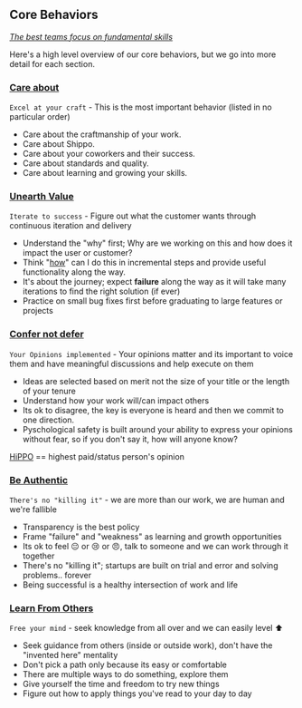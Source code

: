 ## Core Behaviors

[_The best teams focus on fundamental skills_](https://medium.com/swlh/leaders-be-the-dumbest-in-the-room-777060a38d86)

Here's a high level overview of our core behaviors, but we go into more detail for each section.

### [Care about](care.md)
`Excel at your craft` - This is the most important behavior (listed in no particular order)

* Care about the craftmanship of your work.
* Care about Shippo.
* Care about your coworkers and their success.
* Care about standards and quality.
* Care about learning and growing your skills.

### [Unearth Value](value.md)
`Iterate to success` - Figure out what the customer wants through continuous iteration and delivery

* Understand the "why" first; Why are we working on this and how does it impact the user or customer?
* Think "[how](https://blog.crisp.se/wp-content/uploads/2016/01/mvp.png)" can I do this in incremental steps and  provide useful functionality along the way.
* It's about the journey; expect __failure__ along the way as it will take many iterations to find the right solution (if ever)
* Practice on small bug fixes first before graduating to large features or projects

### [Confer not defer](confer.md)
`Your Opinions implemented` - Your opinions matter and its important to voice them and have meaningful discussions and help execute on them

* Ideas are selected based on merit not the size of your title or the length of your tenure
* Understand how your work will/can impact others
* Its ok to disagree, the key is everyone is heard and then we commit to one direction.
* Pyschological safety is built around your ability to express your opinions without fear, so if you don't say it, how will anyone know?

[HiPPO](https://www.bbc.com/news/business-39633499) == highest paid/status person's opinion

### [Be Authentic](authentic.md)
`There's no "killing it"` - we are more than our work, we are human and we're fallible
* Transparency is the best policy
* Frame "failure" and "weakness" as learning and growth opportunities
* Its ok to feel :pensive: or :cry: or :angry:, talk to someone and we can work through it together
* There's no "killing it"; startups are built on trial and error and solving problems.. forever
* Being successful is a healthy intersection of work and life
     
### [Learn From Others](learn.md)
`Free your mind` - seek knowledge from all over and we can easily level :arrow_up:

* Seek guidance from others (inside or outside work), don't have the "invented here" mentality
* Don't pick a path only because its easy or comfortable
* There are multiple ways to do something, explore them    
* Give yourself the time and freedom to try new things
* Figure out how to apply things you've read to your day to day
